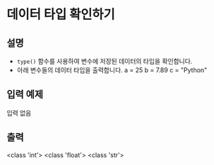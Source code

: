 # 데이터 타입 확인하기

## 설명
- `type()` 함수를 사용하여 변수에 저장된 데이터의 타입을 확인합니다.
- 아래 변수들의 데이터 타입을 출력합니다.
a = 25
b = 7.89
c = "Python"

## 입력 예제
입력 없음

## 출력
<class 'int'>
<class 'float'>
<class 'str'>
